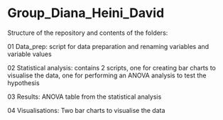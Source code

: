 # Group_Diana_Heini_David

Structure of the repository and contents of the folders:

01 Data_prep: script for data preparation and renaming variables and variable values

02 Statistical analysis: contains 2 scripts, one for creating bar charts to visualise the data, one for performing an ANOVA analysis to test the hypothesis

03 Results: ANOVA table from the statistical analysis

04 Visualisations: Two bar charts to visualise the data


